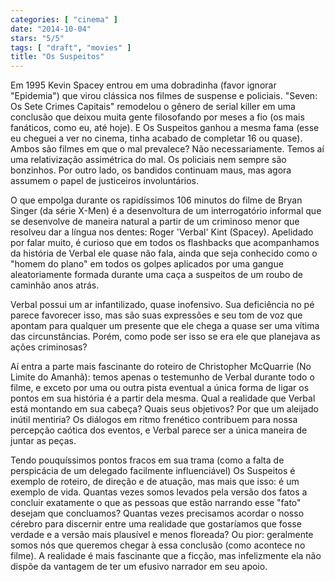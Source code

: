 ```yaml
---
categories: [ "cinema" ]
date: "2014-10-04"
stars: "5/5"
tags: [ "draft", "movies" ]
title: "Os Suspeitos"
---
```

Em 1995 Kevin Spacey entrou em uma dobradinha (favor ignorar "Epidemia")
que virou clássica nos filmes de suspense e policiais. "Seven: Os Sete
Crimes Capitais" remodelou o gênero de serial killer em uma conclusão
que deixou muita gente filosofando por meses a fio (os mais fanáticos,
como eu, até hoje). E Os Suspeitos ganhou a mesma fama (esse eu cheguei
a ver no cinema, tinha acabado de completar 16 ou quase). Ambos são
filmes em que o mal prevalece? Não necessariamente. Temos aí uma
relativização assimétrica do mal. Os policiais nem sempre são
bonzinhos. Por outro lado, os bandidos continuam maus, mas agora assumem
o papel de justiceiros involuntários.

O que empolga durante os rapidíssimos 106 minutos do filme de Bryan
Singer (da série X-Men) é a desenvoltura de um interrogatório informal
que se desenvolve de maneira natural a partir de um criminoso menor que
resolveu dar a língua nos dentes: Roger 'Verbal' Kint (Spacey). Apelidado
por falar muito, é curioso que em todos os flashbacks que acompanhamos
da história de Verbal ele quase não fala, ainda que seja conhecido
como o "homem do plano" em todos os golpes aplicados por uma gangue
aleatoriamente formada durante uma caça a suspeitos de um roubo de
caminhão anos atrás.

Verbal possui um ar infantilizado, quase inofensivo. Sua deficiência
no pé parece favorecer isso, mas são suas expressões e seu tom de
voz que apontam para qualquer um presente que ele chega a quase ser uma
vítima das circunstâncias. Porém, como pode ser isso se era ele que
planejava as ações criminosas?

Aí entra a parte mais fascinante do roteiro de Christopher McQuarrie
(No Limite do Amanhã): temos apenas o testemunho de Verbal durante todo
o filme, e exceto por uma ou outra pista eventual a única forma de ligar
os pontos em sua história é a partir dela mesma. Qual a realidade que
Verbal está montando em sua cabeça? Quais seus objetivos? Por que um
aleijado inútil mentiria? Os diálogos em ritmo frenético contribuem
para nossa percepção caótica dos eventos, e Verbal parece ser a única
maneira de juntar as peças.

Tendo pouquíssimos pontos fracos em sua trama (como a falta de
perspicácia de um delegado facilmente influenciável) Os Suspeitos é
exemplo de roteiro, de direção e de atuação, mas mais que isso: é
um exemplo de vida. Quantas vezes somos levados pela versão dos fatos
a concluir exatamente o que as pessoas que estão narrando esse "fato"
desejam que concluamos? Quantas vezes precisamos acordar o nosso cérebro
para discernir entre uma realidade que gostaríamos que fosse verdade
e a versão mais plausível e menos floreada? Ou pior: geralmente somos
nós que queremos chegar à essa conclusão (como acontece no filme). A
realidade é mais fascinante que a ficção, mas infelizmente ela não
dispõe da vantagem de ter um efusivo narrador em seu apoio.
